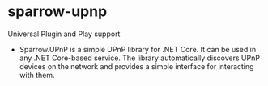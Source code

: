 # sparrow-upnp

Universal Plugin and Play support

* Sparrow.UPnP is a simple UPnP library for .NET Core. It can be used in any .NET Core-based service. The library automatically discovers UPnP devices on the network and provides a simple interface for interacting with them.
